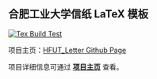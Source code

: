 ## 合肥工业大学信纸 LaTeX 模板

[![Tex Build Test](https://github.com/HFUTTUG/HFUT_Letter/actions/workflows/tex_build_test.yml/badge.svg)](https://github.com/HFUTTUG/HFUT_Letter/actions/workflows/tex_build_test.yml)


项目主页：[HFUT_Letter Github Page](https://HFUTTUG.github.io/HFUT_Letter)

项目详细信息可通过 [**项目主页**](https://HFUTTUG.github.io/HFUT_Letter) 查看。